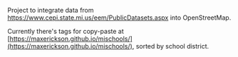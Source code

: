 Project to integrate data from https://www.cepi.state.mi.us/eem/PublicDatasets.aspx 
into OpenStreetMap.

Currently there's tags for copy-paste at [https://maxerickson.github.io/mischools/](https://maxerickson.github.io/mischools/),
sorted by school district.